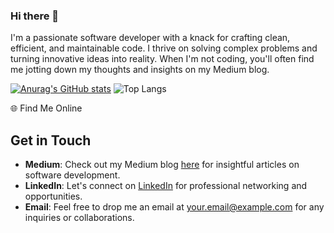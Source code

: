 ### Hi there 👋

I'm a passionate software developer with a knack for crafting clean, efficient, and maintainable code. I thrive on solving complex problems and turning innovative ideas into reality. When I'm not coding, you'll often find me jotting down my thoughts and insights on my Medium blog.

[![Anurag's GitHub stats](https://github-readme-stats.vercel.app/api?username=Ajyrajput-2811)](https://github.com/anuraghazra/github-readme-stats)
![Top Langs](https://github-readme-stats.vercel.app/api/top-langs/?username=Ajyrajput-2811&layout=compact)

🌐 Find Me Online
## Get in Touch
- **Medium**: Check out my Medium blog [here](https://medium.com/@rajputajy2811) for insightful articles on software development.
- **LinkedIn**: Let's connect on [LinkedIn](https://www.linkedin.com/in/ajayrajput28/) for professional networking and opportunities.
- **Email**: Feel free to drop me an email at [your.email@example.com](mailto:your.email@example.com) for any inquiries or collaborations.


<!--
**Ajyrajput-2811/Ajyrajput-2811** is a ✨ _special_ ✨ repository because its `README.md` (this file) appears on your GitHub profile.

Medium: https://medium.com/@rajputajy2811
LinkedIn: https://www.linkedin.com/in/ajayrajput28/
GitHub: You're already here! Feel free to explore my repositories.
Here are some ideas to get you started:

- 🔭 I’m currently working on ...
- 🌱 I’m currently learning ...
- 👯 I’m looking to collaborate on ...
- 🤔 I’m looking for help with ...
- 💬 Ask me about ...
- 📫 How to reach me: ...
- 😄 Pronouns: ...
- ⚡ Fun fact: ...
-->
